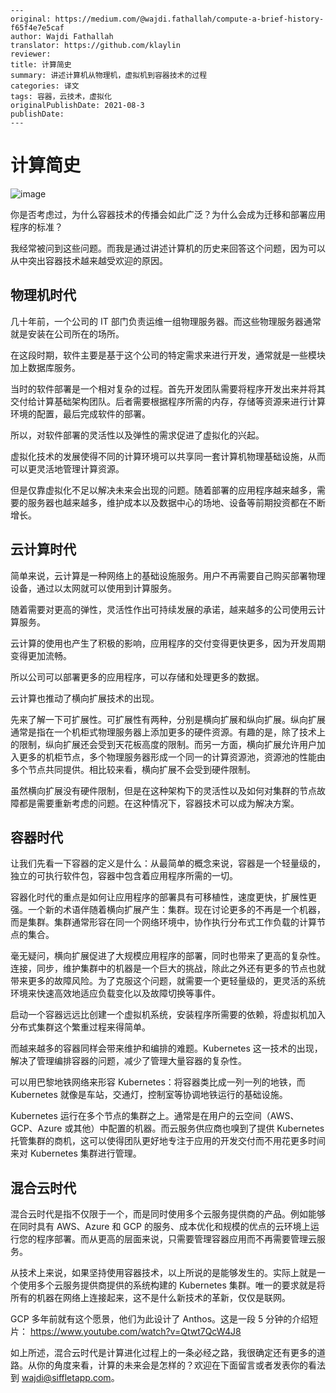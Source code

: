 ```
---
original: https://medium.com/@wajdi.fathallah/compute-a-brief-history-f65f4e7e5caf
author: Wajdi Fathallah
translator: https://github.com/klaylin
reviewer: 
title: 计算简史
summary: 讲述计算机从物理机，虚拟机到容器技术的过程
categories: 译文
tags: 容器，云技术，虚拟化
originalPublishDate: 2021-08-3
publishDate: 
---
```

# 计算简史
![image](https://user-images.githubusercontent.com/42958736/130412859-85bd5700-a5ab-4d1a-a256-953835bc5e56.png)

 你是否考虑过，为什么容器技术的传播会如此广泛？为什么会成为迁移和部署应用程序的标准？
 
 我经常被问到这些问题。而我是通过讲述计算机的历史来回答这个问题，因为可以从中突出容器技术越来越受欢迎的原因。

## 物理机时代
几十年前，一个公司的 IT 部门负责运维一组物理服务器。而这些物理服务器通常就是安装在公司所在的场所。

在这段时期，软件主要是基于这个公司的特定需求来进行开发，通常就是一些模块加上数据库服务。

当时的软件部署是一个相对复杂的过程。首先开发团队需要将程序开发出来并将其交付给计算基础架构团队。后者需要根据程序所需的内存，存储等资源来进行计算环境的配置，最后完成软件的部署。

所以，对软件部署的灵活性以及弹性的需求促进了虚拟化的兴起。

虚拟化技术的发展使得不同的计算环境可以共享同一套计算机物理基础设施，从而可以更灵活地管理计算资源。

但是仅靠虚拟化不足以解决未来会出现的问题。随着部署的应用程序越来越多，需要的服务器也越来越多，维护成本以及数据中心的场地、设备等前期投资都在不断增长。


## 云计算时代
简单来说，云计算是一种网络上的基础设施服务。用户不再需要自己购买部署物理设备，通过以太网就可以使用到计算服务。

随着需要对更高的弹性，灵活性作出可持续发展的承诺，越来越多的公司使用云计算服务。

云计算的使用也产生了积极的影响，应用程序的交付变得更快更多，因为开发周期变得更加流畅。

所以公司可以部署更多的应用程序，可以存储和处理更多的数据。

云计算也推动了横向扩展技术的出现。

先来了解一下可扩展性。可扩展性有两种，分别是横向扩展和纵向扩展。纵向扩展通常是指在一个机柜式物理服务器上添加更多的硬件资源。有趣的是，除了技术上的限制，纵向扩展还会受到天花板高度的限制。而另一方面，横向扩展允许用户加入更多的机柜节点，多个物理服务器形成一个同一的计算资源池，资源池的性能由多个节点共同提供。相比较来看，横向扩展不会受到硬件限制。

虽然横向扩展没有硬件限制，但是在这种架构下的灵活性以及如何对集群的节点故障都是需要重新考虑的问题。在这种情况下，容器技术可以成为解决方案。

## 容器时代
让我们先看一下容器的定义是什么：从最简单的概念来说，容器是一个轻量级的，独立的可执行软件包，容器中包含着应用程序所需的一切。

容器化时代的重点是如何让应用程序的部署具有可移植性，速度更快，扩展性更强。一个新的术语伴随着横向扩展产生：集群。现在讨论更多的不再是一个机器，而是集群。集群通常形容在同一个网络环境中，协作执行分布式工作负载的计算节点的集合。

毫无疑问，横向扩展促进了大规模应用程序的部署，同时也带来了更高的复杂性。连接，同步，维护集群中的机器是一个巨大的挑战，除此之外还有更多的节点也就带来更多的故障风险。为了克服这个问题，就需要一个更轻量级的，更灵活的系统环境来快速高效地适应负载变化以及故障切换等事件。

启动一个容器远远比创建一个虚拟机系统，安装程序所需要的依赖，将虚拟机加入分布式集群这个繁重过程来得简单。

而越来越多的容器同样会带来维护和编排的难题。Kubernetes 这一技术的出现，解决了管理编排容器的问题，减少了管理大量容器的复杂性。

可以用巴黎地铁网络来形容 Kubernetes：将容器类比成一列一列的地铁，而 Kubernetes 就像是车站，交通灯，控制室等协调地铁运行的基础设施。

Kubernetes 运行在多个节点的集群之上。通常是在用户的云空间（AWS、GCP、Azure 或其他）中配置的机器。而云服务供应商也嗅到了提供 Kubernetes 托管集群的商机，这可以使得团队更好地专注于应用的开发交付而不用花更多时间来对 Kubernetes 集群进行管理。

## 混合云时代
混合云时代是指不仅限于一个，而是同时使用多个云服务提供商的产品。例如能够在同时具有 AWS、Azure 和 GCP 的服务、成本优化和规模的优点的云环境上运行您的程序部署。而从更高的层面来说，只需要管理容器应用而不再需要管理云服务。

从技术上来说，如果坚持使用容器技术，以上所说的是能够发生的。实际上就是一个使用多个云服务提供商提供的系统构建的 Kubernetes 集群。唯一的要求就是将所有的机器在网络上连接起来，这不是什么新技术的革新，仅仅是联网。

GCP 多年前就有这个愿景，他们为此设计了 Anthos。这是一段 5 分钟的介绍短片： https://www.youtube.com/watch?v=Qtwt7QcW4J8

如上所述，混合云时代是计算进化过程上的一条必经之路，我很确定还有更多的道路。从你的角度来看，计算的未来会是怎样的？欢迎在下面留言或者发表你的看法到 wajdi@siffletapp.com。



 
